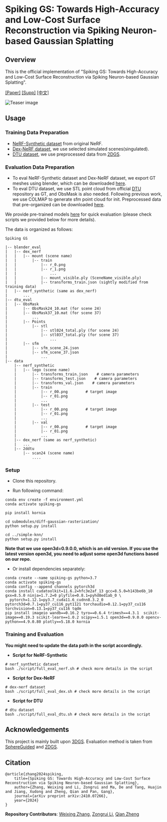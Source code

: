 # Spiking GS: Towards High-Accuracy and Low-Cost Surface Reconstruction via Spiking Neuron-based Gaussian Splatting

## Overview
This is the official implementation of "Spiking GS: Towards High-Accuracy and Low-Cost Surface Reconstruction via Spiking Neuron-based Gaussian Splatting".

<a href="https://arxiv.org/abs/2410.07266">[Paper]</a> <a href="assets/supp.pdf">[Supp]</a> <a href="https://mp.weixin.qq.com/s/mREoMR28knWpB9bQ6LuZow">[中文]</a>

![Teaser image](assets/teaser.png)

## Usage

### Training Data Preparation

* <a href="https://drive.google.com/drive/folders/128yBriW1IG_3NJ5Rp7APSTZsJqdJdfc1">NeRF-Synthetic dataset</a> from original NeRF.
* <a href="https://github.com/BerkeleyAutomation/dex-nerf-datasets">Dex-NeRF dataset</a>, we use selected simulated scenes(singulated).
* <a href="https://drive.google.com/drive/folders/1SJFgt8qhQomHX55Q4xSvYE2C6-8tFll9">DTU dataset</a>, we use preprocessed data from <a href="https://github.com/hbb1/2d-gaussian-splatting">2DGS</a>. 

### Evaluation Data Preparation

* To eval NeRF-Synthetic dataset and Dex-NeRF dataset, we export GT meshes using blender, which can be downloaded <a href="https://drive.google.com/file/d/1Oc_txpgB6axhru0GrS6gmhSVkzpeRl2j/view?usp=drive_link">here</a>.
* To eval DTU dataset, we use STL point cloud from official <a href="https://roboimagedata.compute.dtu.dk/?page_id=36">DTU</a> repository as GT, and ObsMask is also needed. Following previous work, we use COLMAP to generate sfm point cloud for init. Preprocessed data that pre-organized can be downloaded <a href="https://drive.google.com/file/d/1H0AQuulNaRSiKjRAbJoAscJzg60VM7ei/view?usp=drive_link">here</a>. 

We provide pre-trained models <a href="https://drive.google.com/file/d/1E2TwEFPMVs1HZWxFDcOq9qQWXaJP_lxL/view?usp=drive_link">here</a> for quick evaluation (please check scripts we provided below for more details).

The data is organized as follows:   

```
Spiking GS

|-- blender_eval
|   |-- dex_nerf
|   |   |-- mount (scene name)
|   |       |-- train
|   |           |-- r_0.png
|   |           |-- r_1.png
|   |               ...
|   |           |-- mount_visible.ply (SceneName_visible.ply)
|   |           |-- transforms_train.json (sightly modified from training data)
|   |-- nerf_synthetic (same as dex_nerf)
|       ...
|-- dtu_eval
|   |-- ObsMask
|       |-- ObsMask24_10.mat (for scene 24)
|       |-- ObsMask37_10.mat (for scene 37)
|           ...
|       |-- Points
|           |-- stl
|               |-- stl024_total.ply (for scene 24)
|               |-- stl037_total.ply (for scene 37)
|                   ...
|       |-- sfm
|           |-- sfm_scene_24.json
|           |-- sfm_scene_37.json
|               ...
|-- data
    |-- nerf_synthetic
    |   |-- lego (scene name)
    |       |-- transforms_train.json    # camera parameters
    |       |-- transforms_test.json    # camera parameters
    |       |-- transforms_val.json    # camera parameters
    |       |-- train
    |           |-- r_00.png        # target image
    |           |-- r_01.png
    |           ...
    |       |-- test
    |           |-- r_00.png        # target image
    |           |-- r_01.png
    |           ...
    |       |-- val
    |           |-- r_00.png        # target image
    |           |-- r_01.png
    |           ...
    |-- dex_nerf (same as nerf_synthetic)
    |   ...
    |-- 2ddtu
        |-- scan24 (scene name)
            ....
```

### Setup

- Clone this repository.

- Run following command:
```shell
conda env create -f environment.yml
conda activate spiking-gs

pip install kornia

cd submodules/diff-gaussian-rasterization/
python setup.py install

cd ../simple-knn/
python setup.py install
``` 
**Note that we use open3d=0.9.0.0, which is an old version. If you use the latest version open3d, you need to adjust some open3d functions based on our repo.**

- Or install dependencies separately:
```shell
conda create --name spiking-gs python=3.7
conda activate spiking-gs
conda config --append channels pytorch3d
conda install cudatoolkit=11.6.2=hfc3e2af_13 gcc=8.5.0=h143be6b_10 gxx=8.5.0 ninja=1.7.2=0 plyfile=0.8.1=pyhd8ed1ab_0 \
  pytorch=1.12.1=py3.7_cuda11.6_cudnn8.3.2_0 pytorch3d=0.7.1=py37_cu116_pyt1121 torchaudio=0.12.1=py37_cu116 torchvision=0.13.1=py37_cu116 tqdm
pip install imageio wandb==0.16.2 tyro==0.6.4 trimesh==4.3.1  scikit-image==0.19.3 scikit-learn==1.0.2 scipy==1.5.1 open3d==0.9.0.0 opencv-python==4.9.0.80 plotly==5.18.0 kornia
```

### Training and Evaluation
**You might need to update the data path in the script accordingly.**
- **Script for NeRF-Synthetic**

```shell 
# nerf_synthetic dataset
bash ./script/full_eval_nerf.sh # check more details in the script
```

- **Script for Dex-NeRF**

```shell 
# dex-nerf dataset
bash ./script/full_eval_dex.sh # check more details in the script
```

- **Script for DTU**

```shell 
# dtu dataset
bash ./script/full_eval_dtu.sh # check more details in the script
```

## Acknowledgements
This project is mainly built upon <a href="https://github.com/graphdeco-inria/gaussian-splatting">3DGS</a>. Evaluation method is taken from <a href="https://github.com/AndreeaDogaru/SphereGuided">SphereGuided</a> and <a href="https://github.com/hbb1/2d-gaussian-splatting">2DGS</a>.



## Citation
    @article{zhang2024spiking,
        title={Spiking GS: Towards High-Accuracy and Low-Cost Surface Reconstruction via Spiking Neuron-based Gaussian Splatting},
        author={Zhang, Weixing and Li, Zongrui and Ma, De and Tang, Huajin and Jiang, Xudong and Zheng, Qian and Pan, Gang},
        journal={arXiv preprint arXiv:2410.07266},
        year={2024}
    }

**Repository Contributors**: [Weixing Zhang](https://github.com/shippoT), [Zongrui Li](https://zongrui.page), [Qian Zheng](https://person.zju.edu.cn/en/zq)
